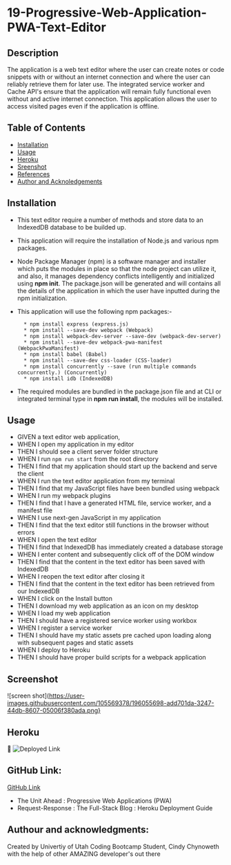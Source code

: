 # 19-Progressive-Web-Application-PWA-Text-Editor


## Description

The application is a web text editor where the user can create notes or code snippets with or without an internet connection and where the user can reliably retrieve them for later use.  The integrated service worker and Cache API's ensure that the application will remain fully functional even without and active internet connection.  This application allows the user to access visited pages even if the application is offline.


## Table of Contents

* [Installation](#installation)
* [Usage](#usage)
* [Heroku](heroku)
* [Sreenshot](#screenshot)
* [References](#references)
* [Author and Acknoledgements](#author-and-acknowledgements)


## Installation

* This text editor require a number of methods and store data to an IndexedDB database to be builded up.

* This application will require the installation of Node.js and various npm packages.

*   Node Package Manager (npm) is a software manager and installer which puts the modules in place so that the node project can utilize it, and also, it manages dependency conflicts intelligently and initialized using **npm init**. The package.json will be generated and will contains all the details of the application in which the user have inputted during the npm initialization. 

*  This application will use the following npm packages:-

         * npm install express (express.js)
         * npm install --save-dev webpack (Webpack)
         * npm install webpack-dev-server --save-dev (webpack-dev-server)
         * npm install --save-dev webpack-pwa-manifest (WebpackPwaManifest)
         * npm install babel (Babel)
         * npm install --save-dev css-loader (CSS-loader)
         * npm install concurrently --save (run multiple commands concurrently.) (Concurrently)
         * npm install idb (IndexedDB)

* The required modules are bundled in the package.json file and at CLI or integrated terminal type in **npm run install**, the modules will be installed.       

## Usage

* GIVEN a text editor web application, 
* WHEN I open my application in my editor
* THEN I should see a client server folder structure
* WHEN I run `npm run start` from the root directory
* THEN I find that my application should start up the backend and serve the client
* WHEN I run the text editor application from my terminal
* THEN I find that my JavaScript files have been bundled using webpack
* WHEN I run my webpack plugins
* THEN I find that I have a generated HTML file, service worker, and a manifest file
* WHEN I use next-gen JavaScript in my application
* THEN I find that the text editor still functions in the browser without errors
* WHEN I open the text editor
* THEN I find that IndexedDB has immediately created a database storage
* WHEN I enter content and subsequently click off of the DOM window
* THEN I find that the content in the text editor has been saved with IndexedDB
* WHEN I reopen the text editor after closing it
* THEN I find that the content in the text editor has been retrieved from our IndexedDB
* WHEN I click on the Install button
* THEN I download my web application as an icon on my desktop
* WHEN I load my web application
* THEN I should have a registered service worker using workbox
* WHEN I register a service worker
* THEN I should have my static assets pre cached upon loading along with subsequent pages and static assets
* WHEN I deploy to Heroku
* THEN I should have proper build scripts for a webpack application 

## Screenshot
![screen shot](https://user-images.githubusercontent.com/105569378/196055698-add701da-3247-44db-8607-05006f380ada.png}


## Heroku
🚀 ![Deployed Link](https://damp-reaches-38127.herokuapp.com)

## GitHub Link: 
[GitHub Link](https://github.com/Cinderbeast) 

*   The Unit Ahead : Progressive Web Applications (PWA)
*   Request-Response : The Full-Stack Blog : Heroku Deployment Guide
 
## Authour and acknowledgments:

Created by Univertiy of Utah Coding Bootcamp Student, Cindy Chynoweth with the help of other AMAZING developer's out there​



